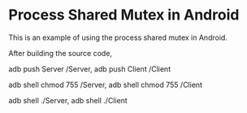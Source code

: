 # Process Shared Mutex in Android
This is an example of using the process shared mutex in Android. 

After building the source code, 

adb push Server /Server,
adb push Client /Client

adb shell chmod 755 /Server,
adb shell chmod 755 /Client

adb shell ./Server,
adb shell ./Client
